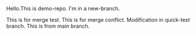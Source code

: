 Hello.This is demo-repo.
I'm in a new-branch.

This is for merge test. This is for merge conflict. Modification in quick-test branch.
This is from main branch.
